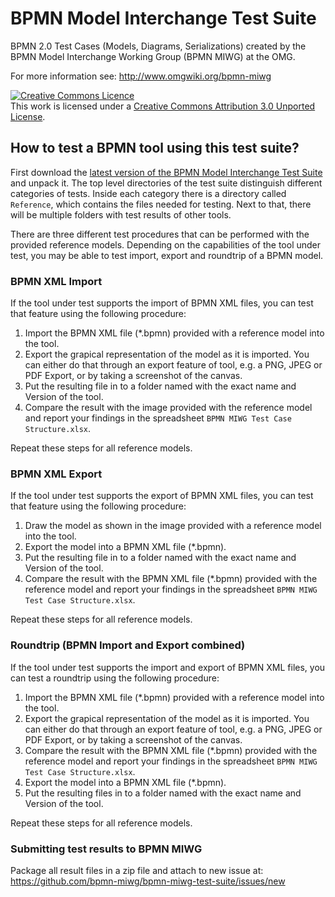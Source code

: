 BPMN Model Interchange Test Suite
=================================

BPMN 2.0 Test Cases (Models, Diagrams, Serializations) created by the BPMN Model Interchange Working Group (BPMN MIWG) at the OMG.

For more information see: http://www.omgwiki.org/bpmn-miwg

<a rel="license" href="http://creativecommons.org/licenses/by/3.0/deed.en_CA"><img alt="Creative Commons Licence" style="border-width:0" src="http://i.creativecommons.org/l/by/3.0/88x31.png" /></a><br />This work is licensed under a <a rel="license" href="http://creativecommons.org/licenses/by/3.0/deed.en_CA">Creative Commons Attribution 3.0 Unported License</a>.

How to test a BPMN tool using this test suite?
----------------------------------------------

First download the [latest version of the BPMN Model Interchange Test Suite](https://github.com/bpmn-miwg/bpmn-miwg-test-suite/archive/master.zip) and unpack it.
The top level directories of the test suite distinguish different categories of tests.
Inside each category there is a directory called `Reference`, which contains the files needed for testing.
Next to that, there will be multiple folders with test results of other tools.

There are three different test procedures that can be performed with the provided reference models.
Depending on the capabilities of the tool under test, you may be able to test import, export and roundtrip of a BPMN model.

### BPMN XML Import
If the tool under test supports the import of BPMN XML files, you can test that feature using the following procedure:

1. Import the BPMN XML file (*.bpmn) provided with a reference model into the tool.
2. Export the grapical representation of the model as it is imported. You can either do that through an export feature of tool, e.g. a PNG, JPEG or PDF Export, or by taking a screenshot of the canvas.
3. Put the resulting file in to a folder named with the exact name and Version of the tool.
4. Compare the result with the image provided with the reference model and report your findings in the spreadsheet `BPMN MIWG Test Case Structure.xlsx`.

Repeat these steps for all reference models.

### BPMN XML Export
If the tool under test supports the export of BPMN XML files, you can test that feature using the following procedure:

1. Draw the model as shown in the image provided with a reference model into the tool.
2. Export the model into a BPMN XML file (*.bpmn).
3. Put the resulting file in to a folder named with the exact name and Version of the tool.
4. Compare the result with the BPMN XML file (*.bpmn) provided with the reference model and report your findings in the spreadsheet `BPMN MIWG Test Case Structure.xlsx`.

Repeat these steps for all reference models.

### Roundtrip (BPMN Import and Export combined)
If the tool under test supports the import and export of BPMN XML files, you can test a roundtrip using the following procedure:

1. Import the BPMN XML file (*.bpmn) provided with a reference model into the tool.
2. Export the grapical representation of the model as it is imported. You can either do that through an export feature of tool, e.g. a PNG, JPEG or PDF Export, or by taking a screenshot of the canvas.
3. Compare the result with the BPMN XML file (*.bpmn) provided with the reference model and report your findings in the spreadsheet `BPMN MIWG Test Case Structure.xlsx`.
4. Export the model into a BPMN XML file (*.bpmn).
5. Put the resulting files in to a folder named with the exact name and Version of the tool.

Repeat these steps for all reference models.

### Submitting test results to BPMN MIWG
Package all result files in a zip file and attach to new issue at: https://github.com/bpmn-miwg/bpmn-miwg-test-suite/issues/new
